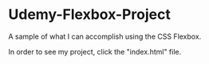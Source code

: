 # Udemy-Flexbox-Project
A sample of what I can accomplish using the CSS Flexbox.


In order to see my project, click the "index.html" file.
